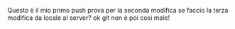 ﻿Questo è il mio primo push
prova per la seconda modifica
se faccio la terza modifica da locale al server?
ok git non è poi così male!
